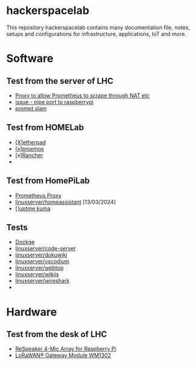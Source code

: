 # hackerspacelab
This repository hackerspacelab contains many documentation file, notes, setups and configurations for infrastructure, applications, IoT and more.

# Software

## Test from the server of LHC
- [Proxy to allow Prometheus to scrape through NAT etc](https://github.com/prometheus-community/PushProx)
- [issue - nipe port to raspberrypi](https://github.com/htrgouvea/nipe/issues/112)
- [prompt slam](https://github.com/Francesco-Sch/prompt-slam)

## Test from HOMELab
- [[X]etherpad](https://www.digitalocean.com/community/tutorials/how-to-install-the-etherpad-collaborative-web-editor-on-ubuntu-20-04)
- [[x]proxmox](https://www.proxmox.com/en/)
- [x][Rancher](https://ranchermanager.docs.rancher.com/getting-started/installation-and-upgrade/other-installation-methods/rancher-on-a-single-node-with-docker)
- 
## Test from HomePiLab
- [Prometheus Proxy](https://github.com/pambrose/prometheus-proxy)
- [linuxserver/homeassistant](https://docs.linuxserver.io/images/docker-homeassistant/) [13/03/2024]
- [][uptme kuma](https://github.com/louislam/uptime-kuma)


## Tests
- [Dockge](https://dockge.kuma.pet/)
- [linuxserver/code-server](https://docs.linuxserver.io/images/docker-code-server/)
- [linuxserver/dokuwiki](https://docs.linuxserver.io/images/docker-dokuwiki/)
- [linuxserver/vscodium](https://docs.linuxserver.io/images/docker-vscodium/)
- [linuxserver/webtop](https://docs.linuxserver.io/images/docker-webtop/)
- [linuxserver/wikijs](https://docs.linuxserver.io/images/docker-wikijs/)
- [linuxserver/wireshark](https://docs.linuxserver.io/images/docker-wireshark/)
- 

# Hardware
## Test from the desk of LHC
- [ReSpeaker 4-Mic Array for Raspberry Pi](https://wiki.seeedstudio.com/ReSpeaker_4_Mic_Array_for_Raspberry_Pi/)
- [LoRaWAN® Gateway Module WM1302](https://wiki.seeedstudio.com/WM1302_module/#quick-start-with-wm1302)

